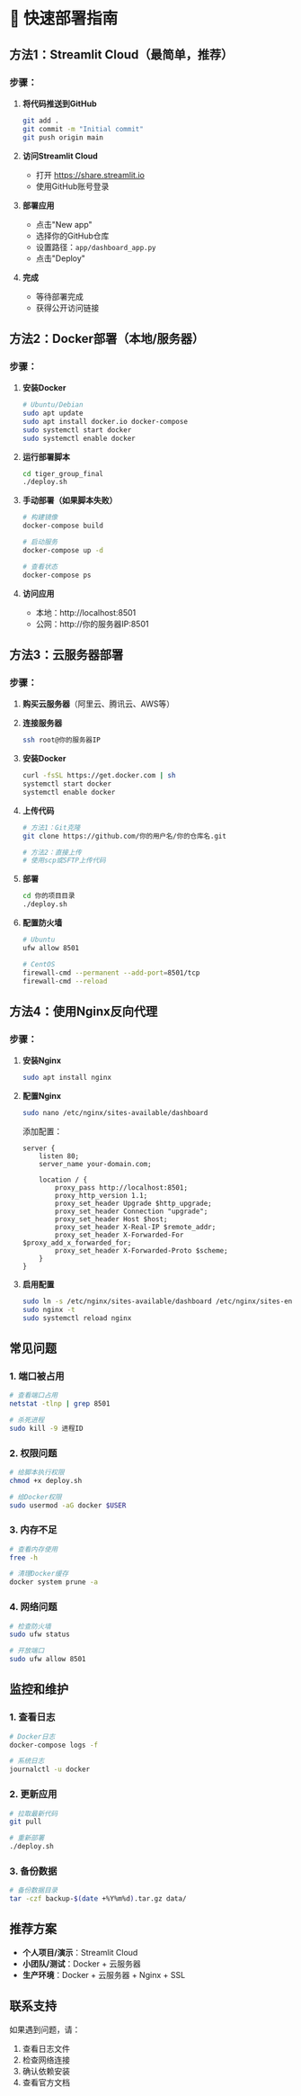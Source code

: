 # 🚀 快速部署指南

## 方法1：Streamlit Cloud（最简单，推荐）

### 步骤：
1. **将代码推送到GitHub**
   ```bash
   git add .
   git commit -m "Initial commit"
   git push origin main
   ```

2. **访问Streamlit Cloud**
   - 打开 https://share.streamlit.io
   - 使用GitHub账号登录

3. **部署应用**
   - 点击"New app"
   - 选择你的GitHub仓库
   - 设置路径：`app/dashboard_app.py`
   - 点击"Deploy"

4. **完成**
   - 等待部署完成
   - 获得公开访问链接

## 方法2：Docker部署（本地/服务器）

### 步骤：
1. **安装Docker**
   ```bash
   # Ubuntu/Debian
   sudo apt update
   sudo apt install docker.io docker-compose
   sudo systemctl start docker
   sudo systemctl enable docker
   ```

2. **运行部署脚本**
   ```bash
   cd tiger_group_final
   ./deploy.sh
   ```

3. **手动部署（如果脚本失败）**
   ```bash
   # 构建镜像
   docker-compose build
   
   # 启动服务
   docker-compose up -d
   
   # 查看状态
   docker-compose ps
   ```

4. **访问应用**
   - 本地：http://localhost:8501
   - 公网：http://你的服务器IP:8501

## 方法3：云服务器部署

### 步骤：
1. **购买云服务器**（阿里云、腾讯云、AWS等）

2. **连接服务器**
   ```bash
   ssh root@你的服务器IP
   ```

3. **安装Docker**
   ```bash
   curl -fsSL https://get.docker.com | sh
   systemctl start docker
   systemctl enable docker
   ```

4. **上传代码**
   ```bash
   # 方法1：Git克隆
   git clone https://github.com/你的用户名/你的仓库名.git
   
   # 方法2：直接上传
   # 使用scp或SFTP上传代码
   ```

5. **部署**
   ```bash
   cd 你的项目目录
   ./deploy.sh
   ```

6. **配置防火墙**
   ```bash
   # Ubuntu
   ufw allow 8501
   
   # CentOS
   firewall-cmd --permanent --add-port=8501/tcp
   firewall-cmd --reload
   ```

## 方法4：使用Nginx反向代理

### 步骤：
1. **安装Nginx**
   ```bash
   sudo apt install nginx
   ```

2. **配置Nginx**
   ```bash
   sudo nano /etc/nginx/sites-available/dashboard
   ```

   添加配置：
   ```nginx
   server {
       listen 80;
       server_name your-domain.com;
       
       location / {
           proxy_pass http://localhost:8501;
           proxy_http_version 1.1;
           proxy_set_header Upgrade $http_upgrade;
           proxy_set_header Connection "upgrade";
           proxy_set_header Host $host;
           proxy_set_header X-Real-IP $remote_addr;
           proxy_set_header X-Forwarded-For $proxy_add_x_forwarded_for;
           proxy_set_header X-Forwarded-Proto $scheme;
       }
   }
   ```

3. **启用配置**
   ```bash
   sudo ln -s /etc/nginx/sites-available/dashboard /etc/nginx/sites-enabled/
   sudo nginx -t
   sudo systemctl reload nginx
   ```

## 常见问题

### 1. 端口被占用
```bash
# 查看端口占用
netstat -tlnp | grep 8501

# 杀死进程
sudo kill -9 进程ID
```

### 2. 权限问题
```bash
# 给脚本执行权限
chmod +x deploy.sh

# 给Docker权限
sudo usermod -aG docker $USER
```

### 3. 内存不足
```bash
# 查看内存使用
free -h

# 清理Docker缓存
docker system prune -a
```

### 4. 网络问题
```bash
# 检查防火墙
sudo ufw status

# 开放端口
sudo ufw allow 8501
```

## 监控和维护

### 1. 查看日志
```bash
# Docker日志
docker-compose logs -f

# 系统日志
journalctl -u docker
```

### 2. 更新应用
```bash
# 拉取最新代码
git pull

# 重新部署
./deploy.sh
```

### 3. 备份数据
```bash
# 备份数据目录
tar -czf backup-$(date +%Y%m%d).tar.gz data/
```

## 推荐方案

- **个人项目/演示**：Streamlit Cloud
- **小团队/测试**：Docker + 云服务器
- **生产环境**：Docker + 云服务器 + Nginx + SSL

## 联系支持

如果遇到问题，请：
1. 查看日志文件
2. 检查网络连接
3. 确认依赖安装
4. 查看官方文档 